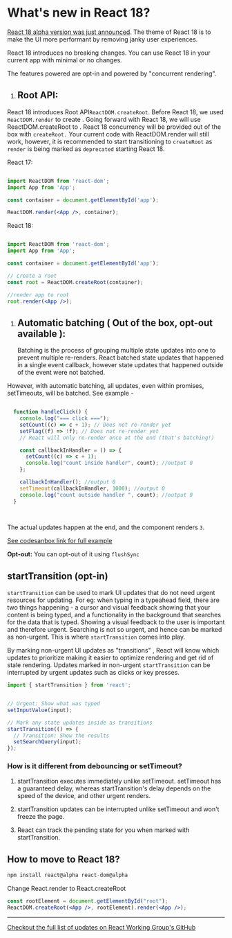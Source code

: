 # What's new in React 18? 

[React 18 alpha version was just announced](<link>). The theme of React 18 is to make the UI more performant by removing janky user experiences. 

React 18 introduces no breaking changes.  You can use React 18 in your current app with minimal or no changes.

The features powered are opt-in and powered by "concurrent rendering".

1. ## Root API:
React 18 introduces Root API`ReactDOM.createRoot`.
   Before React 18, we used `ReactDOM.render` to create  <?> . Going forward with React 18, we will use ReactDOM.createRoot to <?> . React 18 concurrency will be provided out of the box with `createRoot.`
   Your current code with ReactDOM.render will still work, however, it is recommended to start transitioning to `createRoot` as `render` is being marked as `deprecated` starting React 18.
   
React 17:
```jsx

import ReactDOM from 'react-dom';
import App from 'App';

const container = document.getElementById('app');

ReactDOM.render(<App />, container);


```

React 18:
```jsx

import ReactDOM from 'react-dom';
import App from 'App';

const container = document.getElementById('app');

// create a root
const root = ReactDOM.createRoot(container);

//render app to root
root.render(<App />);

```
   
1. ## Automatic batching ( Out of the box, opt-out available ): 
   Batching is the process of grouping multiple state updates into one to prevent multiple re-renders. React batched state updates that happened in a single event callback, however state updates that happened outside of the event were not batched. 
   
   
However, with automatic batching, all updates, even within promises, setTimeouts, will be batched. See example - 

```jsx

  function handleClick() {
    console.log("=== click ===");
    setCount((c) => c + 1); // Does not re-render yet
    setFlag((f) => !f); // Does not re-render yet
    // React will only re-render once at the end (that's batching!)

    const callbackInHandler = () => {
      setCount((c) => c + 1);
      console.log("count inside handler", count); //output 0
    };

    callbackInHandler(); //output 0
    setTimeout(callbackInHandler, 1000); //output 0
    console.log("count outside handler ", count); //output 0
  }
  
  
```
The actual updates happen at the end, and the component renders `3`.

[See codesanbox link for full example](https://codesandbox.io/s/romantic-pare-efklq?file=/src/index.js:192-695)


**Opt-out:** You can opt-out of it using `flushSync`

## startTransition (opt-in)
 
`startTransition` can be used to mark UI updates that do not need urgent resources for updating. For eg: when typing in a typeahead field, there are two things happening - a cursor and visual feedback showing that your content is being typed, and a functionality in the background that searches for the data that is typed. 
Showing a visual feedback to the user is important and therefore urgent. Searching is not so urgent, and hence can be marked as non-urgent. This is where `startTransition` comes into play. 

By marking non-urgent UI updates as "transitions" , React will know which updates to prioritize making it easier to optimize rendering and get rid of stale rendering. Updates marked in non-urgent `startTransition` can be interrupted by urgent updates such as clicks or key presses. 

```jsx
import { startTransition } from 'react';


// Urgent: Show what was typed
setInputValue(input);

// Mark any state updates inside as transitions
startTransition(() => {
  // Transition: Show the results
  setSearchQuery(input);
});
```


### How is it different from debouncing or setTimeout?

1. startTransition executes immediately unlike setTimeout. setTimeout has a guaranteed delay, whereas startTransition's delay depends on the speed of the device, and other urgent renders.

1. startTransition updates can be interrupted unlike setTimeout and won't freeze the page. 

1. React can track the pending state for you when marked with startTransition.



## How to move to React 18?
```javascript
npm install react@alpha react-dom@alpha
```

Change React.render to React.createRoot

```jsx
const rootElement = document.getElementById("root");
ReactDOM.createRoot(<App />, rootElement).render(<App />);

```

---
[Checkout the full list of updates on React Working Group's GitHub](https://github.com/reactwg/react-18/discussions/categories/announcement)